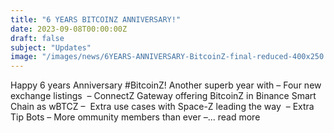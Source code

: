 ```yaml
---
title: "6 YEARS BITCOINZ ANNIVERSARY!"
date: 2023-09-08T00:00:00Z
draft: false
subject: "Updates"
image: "/images/news/6YEARS-ANNIVERSARY-BitcoinZ-final-reduced-400x250.jpg"
---
```


Happy 6 years Anniversary #BitcoinZ! Another superb year with – Four new exchange listings  – ConnectZ Gateway offering BitcoinZ in Binance Smart Chain as wBTCZ –  Extra use cases with Space-Z leading the way  – Extra Tip Bots – More ommunity members than ever –...
read more
